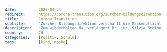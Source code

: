 ```yaml
---
date:          2020-04-24
redirect:      https://corona-transition.org/zurcher-bildungsdirektion-verscharft-die-maskenpflicht-an-primarschulen-erneut
title:         Corona Transition
subtitle:      'Zürcher Bildungsdirektion verschärft die Maskenpflicht an Primarschulen erneut – aufgrund von reinen Vermutungen'
description:   'Zum wiederholten Mal verlängert Dr. iur. Silvia Steiner, Vorsteherin der Zürcher Bildungsdirektion, die umstrittene Maskenpflicht für Primarschüler (...)'
country:       CH
categories:    [Politik, Schule]
tags:          [kind, maske]
---
```

